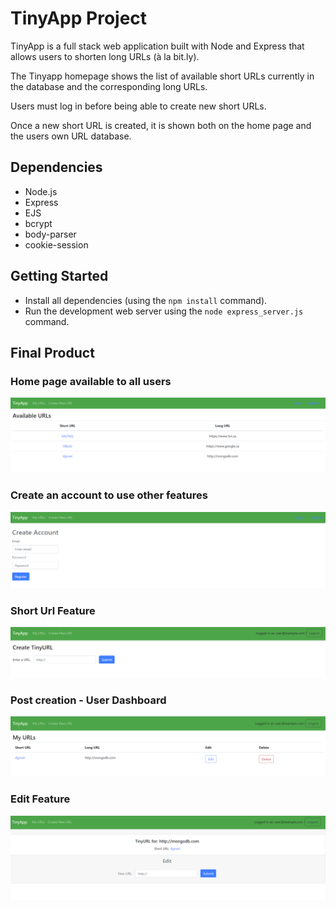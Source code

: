 # TinyApp Project

TinyApp is a full stack web application built with Node and Express that allows users to shorten long URLs (à la bit.ly).

The Tinyapp homepage shows the list of available short URLs currently in the database and the corresponding long URLs.

Users must log in before being able to create new short URLs.

Once a new short URL is created, it is shown both on the home page and the users own URL database.


## Dependencies

- Node.js
- Express
- EJS
- bcrypt
- body-parser
- cookie-session

## Getting Started

- Install all dependencies (using the `npm install` command).
- Run the development web server using the `node express_server.js` command.

## Final Product

### Home page available to all users
!["Screenshot of Home page"](https://github.com/michealap/tinyapp/blob/master/docs/home.PNG?raw=true)
### Create an account to use other features
!["Screenshot of Register page"](https://github.com/michealap/tinyapp/blob/master/docs/register.PNG?raw=true)
### Short Url Feature
!["Screenshot of Create New Url page"](https://github.com/michealap/tinyapp/blob/master/docs/create.PNG?raw=true)
### Post creation - User Dashboard
!["Screenshot of New User Dashboard"](https://github.com/michealap/tinyapp/blob/master/docs/userUrl.PNG?raw=true)
### Edit Feature
!["Screenshot of Edit page"](https://github.com/michealap/tinyapp/blob/master/docs/useredit.PNG?raw=true)
